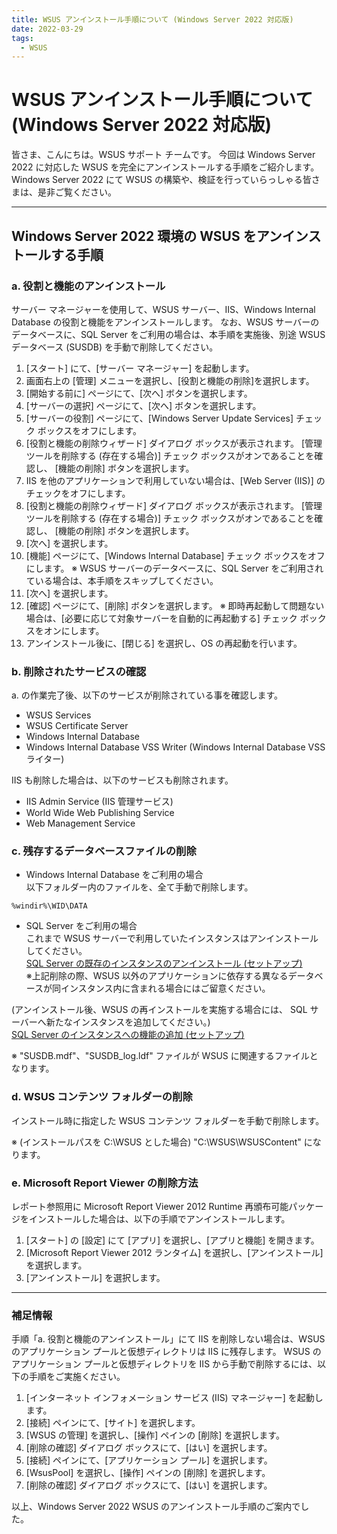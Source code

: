 ```yaml
---
title: WSUS アンインストール手順について (Windows Server 2022 対応版)
date: 2022-03-29
tags:
  - WSUS
---
```


# WSUS アンインストール手順について (Windows Server 2022 対応版)

皆さま、こんにちは。WSUS サポート チームです。
今回は Windows Server 2022 に対応した WSUS を完全にアンインストールする手順をご紹介します。Windows Server 2022 にて WSUS の構築や、検証を行っていらっしゃる皆さまは、是非ご覧ください。

---

## Windows Server 2022 環境の WSUS をアンインストールする手順

### a. 役割と機能のアンインストール

サーバー マネージャーを使用して、WSUS サーバー、IIS、Windows Internal Database の役割と機能をアンインストールします。
なお、WSUS サーバーのデータベースに、SQL Server をご利用の場合は、本手順を実施後、別途 WSUS データベース (SUSDB) を手動で削除してください。

1. [スタート] にて、[サーバー マネージャー] を起動します。
2. 画面右上の [管理] メニューを選択し、[役割と機能の削除]を選択します。
3. [開始する前に] ページにて、[次へ] ボタンを選択します。
4. [サーバーの選択] ページにて、[次へ] ボタンを選択します。
5. [サーバーの役割] ページにて、[Windows Server Update Services] チェック ボックスをオフにします。
6. [役割と機能の削除ウィザード] ダイアログ ボックスが表示されます。
   [管理ツールを削除する (存在する場合)] チェック ボックスがオンであることを確認し、 [機能の削除] ボタンを選択します。
7. IIS を他のアプリケーションで利用していない場合は、[Web Server (IIS)] のチェックをオフにします。
8. [役割と機能の削除ウィザード] ダイアログ ボックスが表示されます。
   [管理ツールを削除する (存在する場合)] チェック ボックスがオンであることを確認し、 [機能の削除] ボタンを選択します。
9. [次へ] を選択します。
10. [機能] ページにて、[Windows Internal Database] チェック ボックスをオフにします。
    ※ WSUS サーバーのデータベースに、SQL Server をご利用されている場合は、本手順をスキップしてください。
11. [次へ] を選択します。
12. [確認] ページにて、[削除] ボタンを選択します。
    ※ 即時再起動して問題ない場合は、[必要に応じて対象サーバーを自動的に再起動する] チェック ボックスをオンにします。
13. アンインストール後に、[閉じる] を選択し、OS の再起動を行います。

### b. 削除されたサービスの確認

a. の作業完了後、以下のサービスが削除されている事を確認します。

- WSUS Services
- WSUS Certificate Server
- Windows Internal Database
- Windows Internal Database VSS Writer (Windows Internal Database VSS ライター)

IIS も削除した場合は、以下のサービスも削除されます。

- IIS Admin Service (IIS 管理サービス)
- World Wide Web Publishing Service
- Web Management Service

### c. 残存するデータベースファイルの削除  

- Windows Internal Database をご利用の場合  
以下フォルダー内のファイルを、全て手動で削除します。

```
%windir%\WID\DATA
``` 

 - SQL Server をご利用の場合  
これまで WSUS サーバーで利用していたインスタンスはアンインストールしてください。  
[SQL Server の既存のインスタンスのアンインストール (セットアップ)](https://docs.microsoft.com/ja-jp/sql/sql-server/install/uninstall-an-existing-instance-of-sql-server-setup?view=sql-server-ver15&tabs=Windows10)  
※上記削除の際、WSUS 以外のアプリケーションに依存する異なるデータベースが同インスタンス内に含まれる場合にはご留意ください。  

(アンインストール後、WSUS の再インストールを実施する場合には、 SQL サーバーへ新たなインスタンスを追加してください。)   
[SQL Server のインスタンスへの機能の追加 (セットアップ)](https://docs.microsoft.com/ja-jp/sql/database-engine/install-windows/add-features-to-an-instance-of-sql-server-setup?view=sql-server-ver15)  


※ "SUSDB.mdf"、"SUSDB_log.ldf" ファイルが WSUS に関連するファイルとなります。 

### d. WSUS コンテンツ フォルダーの削除

インストール時に指定した WSUS コンテンツ フォルダーを手動で削除します。

※ (インストールパスを C:\WSUS とした場合) "C:\WSUS\WSUSContent" になります。

### e. Microsoft Report Viewer の削除方法

レポート参照用に Microsoft Report Viewer 2012 Runtime 再頒布可能パッケージをインストールした場合は、以下の手順でアンインストールします。

1. [スタート] の [設定] にて [アプリ] を選択し、[アプリと機能] を開きます。
2. [Microsoft Report Viewer 2012 ランタイム] を選択し、[アンインストール] を選択します。
3. [アンインストール] を選択します。

---

### 補足情報

手順「a. 役割と機能のアンインストール」にて IIS を削除しない場合は、WSUS のアプリケーション プールと仮想ディレクトリは IIS に残存します。
WSUS のアプリケーション プールと仮想ディレクトリを IIS から手動で削除するには、以下の手順をご実施ください。

1. [インターネット インフォメーション サービス (IIS) マネージャー] を起動します。
2. [接続] ペインにて、[サイト] を選択します。
3. [WSUS の管理] を選択し、[操作] ペインの [削除] を選択します。
4. [削除の確認] ダイアログ ボックスにて、[はい] を選択します。
5. [接続] ペインにて、[アプリケーション プール] を選択します。
6. [WsusPool] を選択し、[操作] ペインの [削除] を選択します。
7. [削除の確認] ダイアログ ボックスにて、[はい] を選択します。  


以上、Windows Server 2022 WSUS のアンインストール手順のご案内でした。
